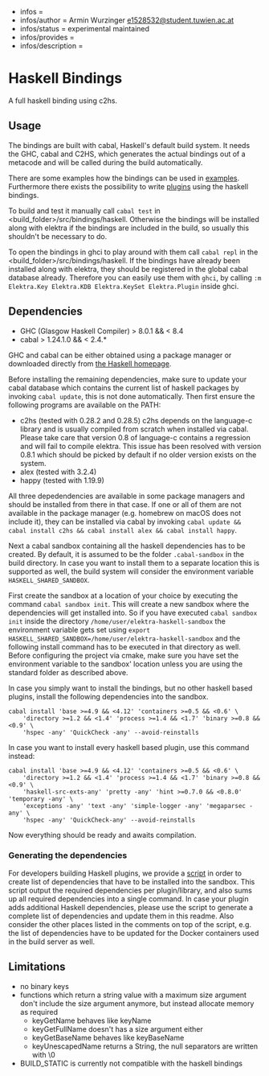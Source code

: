 - infos =
- infos/author = Armin Wurzinger <e1528532@student.tuwien.ac.at>
- infos/status = experimental maintained
- infos/provides =
- infos/description =

# Haskell Bindings
A full haskell binding using c2hs.

## Usage
The bindings are built with cabal, Haskell's default build system. It needs the 
GHC, cabal and C2HS, which generates the actual bindings out of a metacode and 
will be called during the build automatically.

There are some examples how the bindings can be used in
[examples](examples/). Furthermore there exists the possibility 
to write [plugins](/src/plugins/haskell/) using the haskell bindings.

To build and test it manually call `cabal test` in <build_folder>/src/bindings/haskell.
Otherwise the bindings will be installed along with elektra if the bindings are included 
in the build, so usually this shouldn't be necessary to do.

To open the bindings in ghci to play around with them call
`cabal repl` in the <build_folder>/src/bindings/haskell. 
If the bindings have already been installed along with elektra, they should be 
registered in the global cabal database already. Therefore you can easily use 
them with `ghci`, by calling `:m Elektra.Key Elektra.KDB Elektra.KeySet Elektra.Plugin`
inside ghci.

## Dependencies

- GHC (Glasgow Haskell Compiler) > 8.0.1 && < 8.4
- cabal > 1.24.1.0 && < 2.4.*

GHC and cabal can be either obtained using a package manager or downloaded directly
from [the Haskell homepage](https://www.haskell.org/platform/). 

Before installing the remaining dependencies, make sure to update your cabal database
which contains the current list of haskell packages by invoking `cabal update`, this
is not done automatically. Then first ensure the following programs are available on
the PATH:

- c2hs (tested with 0.28.2 and 0.28.5)
  c2hs depends on the language-c library and is usually compiled from scratch when installed
  via cabal. Please take care that version 0.8 of language-c contains a regression and will
  fail to compile elektra. This issue has been resolved with version 0.8.1 which should be
  picked by default if no older version exists on the system.
- alex (tested with 3.2.4)
- happy (tested with 1.19.9)

All three depedendencies are available in some package managers and should be installed from 
there in that case. If one or all of them are not available in the package manager 
(e.g. homebrew on macOS does not include it), they can be installed via cabal by invoking
`cabal update && cabal install c2hs && cabal install alex && cabal install happy`.

Next a cabal sandbox containing all the haskell dependencies has to be created. By 
default, it is assumed to be the folder `.cabal-sandbox` in the build directory.
In case you want to install them to a separate location this is supported as well,
the build system will consider the environment variable `HASKELL_SHARED_SANDBOX`.

First create the sandbox at a location of your choice by executing the command 
`cabal sandbox init`. This will create a new sandbox where the
dependencies will get installed into. So if you have executed `cabal sandbox init` inside
the directory `/home/user/elektra-haskell-sandbox` the environment variable gets set using
`export HASKELL_SHARED_SANDBOX=/home/user/elektra-haskell-sandbox` and the following
install command has to be executed in that directory as well.
Before configuring the project via cmake, make sure you have set the environment variable 
to the sandbox' location unless you are using the standard folder as described above.

In case you simply want to install the bindings, but no other haskell based plugins, 
install the following dependencies into the sandbox.

```
cabal install 'base >=4.9 && <4.12' 'containers >=0.5 && <0.6' \
	'directory >=1.2 && <1.4' 'process >=1.4 && <1.7' 'binary >=0.8 && <0.9' \
	'hspec -any' 'QuickCheck -any' --avoid-reinstalls
```

In case you want to install every haskell based plugin, use this command instead:

```
cabal install 'base >=4.9 && <4.12' 'containers >=0.5 && <0.6' \
	'directory >=1.2 && <1.4' 'process >=1.4 && <1.7' 'binary >=0.8 && <0.9' \
	'haskell-src-exts-any' 'pretty -any' 'hint >=0.7.0 && <0.8.0' 'temporary -any' \
	'exceptions -any' 'text -any' 'simple-logger -any' 'megaparsec -any' \
	'hspec -any' 'QuickCheck-any' --avoid-reinstalls
```

Now everything should be ready and awaits compilation.

### Generating the dependencies

For developers building Haskell plugins, we provide a [script](/scripts/generate-haskell-dependencies)
in order to create list of dependencies that have to be installed into the sandbox.
This script output the required dependencies per plugin/library, and also sums up all
required dependencies into a single command.
In case your plugin adds additional Haskell dependencies, please use the script to generate
a complete list of dependencies and update them in this readme. Also consider the other
places listed in the comments on top of the script, e.g. the list of dependencies have
to be updated for the Docker containers used in the build server as well.

## Limitations

- no binary keys
- functions which return a string value with a maximum size argument don't 
  include the size argument anymore, but instead allocate memory as required
  	- keyGetName behaves like keyName
  	- keyGetFullName doesn't has a size argument either
  	- keyGetBaseName behaves like keyBaseName
  	- keyUnescapedName returns a String, the null separators are written with \0
- BUILD_STATIC is currently not compatible with the haskell bindings
